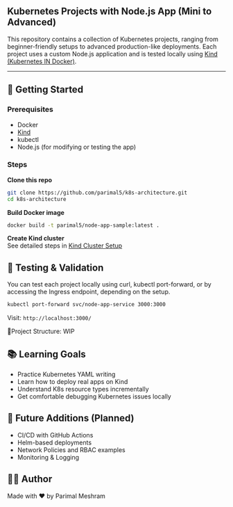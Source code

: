 ## Kubernetes Projects with Node.js App (Mini to Advanced)

This repository contains a collection of Kubernetes projects, ranging from beginner-friendly setups to advanced production-like deployments. Each project uses a custom Node.js application and is tested locally using [Kind (Kubernetes IN Docker)](https://kind.sigs.k8s.io/).

---

## 🚀 Getting Started

### Prerequisites

- Docker
- [Kind](https://kind.sigs.k8s.io/)
- kubectl
- Node.js (for modifying or testing the app)

### Steps

**Clone this repo**

```bash
git clone https://github.com/parimal5/k8s-architecture.git
cd k8s-architecture
```

**Build Docker image**

```bash
docker build -t parimal5/node-app-sample:latest .
```

**Create Kind cluster**<br>
See detailed steps in [Kind Cluster Setup](./KindCluster/)

## 🧪 Testing & Validation

You can test each project locally using curl, kubectl port-forward, or by accessing the Ingress endpoint, depending on the setup.

```bash
kubectl port-forward svc/node-app-service 3000:3000
```

Visit:
`http://localhost:3000/`

🔧Project Structure:
WIP

## 📚 Learning Goals

- Practice Kubernetes YAML writing
- Learn how to deploy real apps on Kind
- Understand K8s resource types incrementally
- Get comfortable debugging Kubernetes issues locally

## 🔮 Future Additions (Planned)

- CI/CD with GitHub Actions
- Helm-based deployments
- Network Policies and RBAC examples
- Monitoring & Logging

## 🧑‍💻 Author

Made with ❤️ by Parimal Meshram
